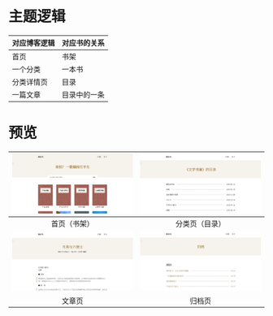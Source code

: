 # 主题逻辑

| 对应博客逻辑 | 对应书的关系 |
| ------------ | ------------ |
| 首页         | 书架         |
| 一个分类     | 一本书       |
| 分类详情页   | 目录         |
| 一篇文章     | 目录中的一条 |

# 预览

| ![首页（书架）](./cover/1.png) | ![分类页（目录）](./cover/2.png) |
| :----------------------------: | :------------------------------: |
|          首页（书架）          |          分类页（目录）          |
|    ![文章页](./cover/3.png)    |     ![归档页](./cover/4.png)     |
|             文章页             |              归档页              |

